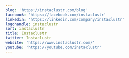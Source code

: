 ```yaml
---
blog: 'https://instaclustr.com/blog'
facebook: 'https://facebook.com/instaclustr'
linkedin: 'https://linkedin.com/company/instaclustr'
logohandle: instaclustr
sort: instaclustr
title: Instaclustr
twitter: Instaclustr
website: 'https://www.instaclustr.com/'
youtube: 'https://youtube.com/instaclustr'
---
```

